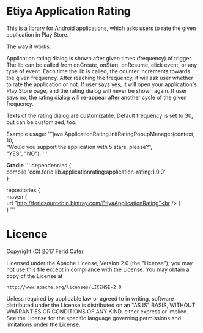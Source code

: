 # Etiya Application Rating

This is a library for Android applications, which asks users to rate the given application in Play Store.

The way it works:

Application rating dialog is shown after given times (frequency) of trigger. The lib can be called from onCreate, onStart, onResume, click event, or any type of event. Each time the lib is called, the counter increments towards the given frequency. After reaching the frequency, it will ask user whether to rate the application or not. If user says yes, it will open your application's Play Store page, and the rating dialog will never be shown again. If user says no, the rating dialog will re-appear after another cycle of the given frequency.

Texts of the rating dialog are customizable. Default frequency is set to 30, but can be customized, too.

Example usage:
'''java
ApplicationRating.initRatingPopupManager(context, 10,<br /> 
				"Would you support the application with 5 stars, please?",<br />
                "YES", "NO");
'''
				
**Gradle**
'''
dependencies {<br />
    compile 'com.ferid.lib.applicationrating:application-rating:1.0.0'<br />
}

repositories {<br />
    maven {<br />
        url  "http://feridsourcebin.bintray.com/EtiyaApplicationRating"<br />
    }<br />
}
'''

# Licence

Copyright (C) 2017 Ferid Cafer

Licensed under the Apache License, Version 2.0 (the "License");
you may not use this file except in compliance with the License.
You may obtain a copy of the License at

    http://www.apache.org/licenses/LICENSE-2.0

Unless required by applicable law or agreed to in writing, software
distributed under the License is distributed on an "AS IS" BASIS,
WITHOUT WARRANTIES OR CONDITIONS OF ANY KIND, either express or implied.
See the License for the specific language governing permissions and
limitations under the License.